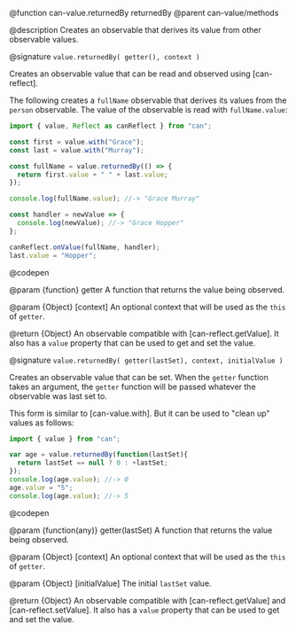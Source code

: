 @function can-value.returnedBy returnedBy
@parent can-value/methods

@description Creates an observable that derives its value from other observable values.

@signature `value.returnedBy( getter(), context )`

  Creates an observable value that can be read and observed using [can-reflect].

  The following creates a `fullName` observable that derives its values from the
  `person` observable. The value of the observable is read with `fullName.value`:

  ```js
  import { value, Reflect as canReflect } from "can";

  const first = value.with("Grace");
  const last = value.with("Murray");

  const fullName = value.returnedBy(() => {
    return first.value + " " + last.value;
  });

  console.log(fullName.value); //-> "Grace Murray"

  const handler = newValue => {
    console.log(newValue); //-> "Grace Hopper"
  };

  canReflect.onValue(fullName, handler);
  last.value = "Hopper";
  ```
  @codepen

  @param {function} getter A function that returns the value being observed.

  @param {Object} [context] An optional context that will be used as the `this` of `getter`.

  @return {Object} An observable compatible with [can-reflect.getValue]. It also has a `value` property that can
  be used to get and set the value.

@signature `value.returnedBy( getter(lastSet), context, initialValue )`

  Creates an observable value that can be set.  When the `getter` function takes an
  argument, the `getter` function will be passed whatever the observable was last set to.

  This form is similar to [can-value.with].  But it can be used to "clean up" values as follows:

  ```js
  import { value } from "can";

  var age = value.returnedBy(function(lastSet){
    return lastSet == null ? 0 : +lastSet;
  });
  console.log(age.value); //-> 0
  age.value = "5";
  console.log(age.value); //-> 5
  ```
  @codepen

  @param {function(any)} getter(lastSet) A function that returns the value being observed.

  @param {Object} [context] An optional context that will be used as the `this` of `getter`.

  @param {Object} [initialValue] The initial `lastSet` value.

  @return {Object} An observable compatible with [can-reflect.getValue]
  and [can-reflect.setValue]. It also has a `value` property that can
  be used to get and set the value.

